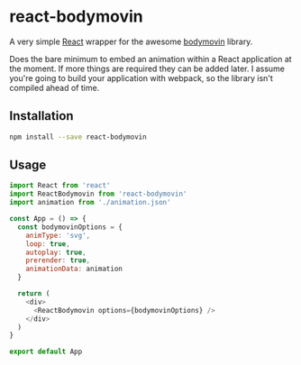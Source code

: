 # react-bodymovin

A very simple [React][] wrapper for the awesome [bodymovin][] library.

Does the bare minimum to embed an animation within a React application at the moment. If more things are required they can be added later. I assume you're going to build your application with webpack, so the library isn't compiled ahead of time.

## Installation

```bash
npm install --save react-bodymovin
```

## Usage

```js
import React from 'react'
import ReactBodymovin from 'react-bodymovin'
import animation from './animation.json'

const App = () => {
  const bodymovinOptions = {
    animType: 'svg',
    loop: true,
    autoplay: true,
    prerender: true,
    animationData: animation
  }

  return (
    <div>
      <ReactBodymovin options={bodymovinOptions} />
    </div>
  )
}

export default App
```

[react]: https://facebook.github.io/react/
[bodymovin]: https://github.com/bodymovin/bodymovin
